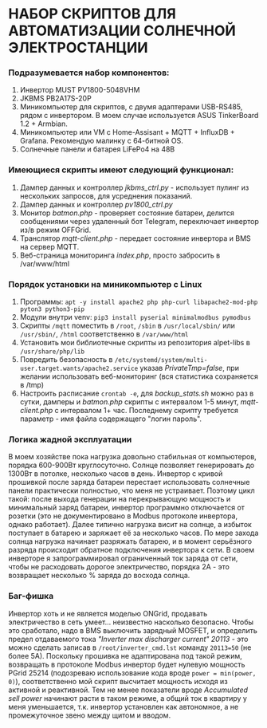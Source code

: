 # НАБОР СКРИПТОВ ДЛЯ АВТОМАТИЗАЦИИ СОЛНЕЧНОЙ ЭЛЕКТРОСТАНЦИИ
### Подразумевается набор компонентов:
1. Инвертор MUST PV1800-5048VHM
2. JKBMS PB2A17S-20P
3. Миникомпьютер для скриптов, с двумя адаптерами USB-RS485, рядом с инвертором. В моем случае используется ASUS TinkerBoard 1.2 + Armbian.
4. Миникомпьютер или VM c Home-Assisant + MQTT + InfluxDB + Grafana. Рекомендую малинку с 64-битной OS.
5. Солнечные панели и батарея LiFePo4 на 48В


### Имеющиеся скрипты имеют следующий функционал:
1. Дампер данных и контроллер *jkbms_ctrl.py* - использует пулинг из нескольких запросов, для усреднения показаний.
2. Дампер данных и контроллер *pv1800_ctrl.py*
3. Монитор *batmon.php* - проверяет состояние батареи, делится сообщениями через удаленный бот Telegram, переключает инвертор из/в режим OFFGrid. 
4. Транслятор *mqtt-client.php* - передает состояние инвертора и BMS на сервер MQTT. 
5. Веб-страница мониторинга *index.php*, просто забросить в /var/www/html


### Порядок установки на миникомпьютер с Linux
1. Программы: `apt -y install apache2 php php-curl libapache2-mod-php pyton3 python3-pip`
2. Модули внутри venv: `pip3 install pyserial minimalmodbus pymodbus`
3. Скрипты `/mqtt`  поместить в `/root`,  `/sbin` в `/usr/local/sbin/` или `/usr/sbin/`, `/html` соответственно в `/var/www/html`
4. Установить мои библиотечные скрипты из репозитория alpet-libs в `/usr/share/php/lib`
5. Повредить безопасность в `/etc/systemd/system/multi-user.target.wants/apache2.service` указав *PrivateTmp=false*, при желании использовать веб-мониторинг (вся статистика сохраняется в /tmp)
6. Настроить расписание  `crontab -e`, для *backup_stats.sh* можно раз в сутки, дамперы и *batmon.php* скрипты с интервалом 1-5 минут, *mqtt-client.php* с интервалом 1+ час. Последнему скрипту требуется параметр - имя файла содержащего "логин пароль".


### Логика жадной эксплуатации

В моем хозяйстве пока нагрузка довольно стабильная от компьютеров, порядка 600-900Вт круглосуточно. Солнце позволяет генерировать до 1300Вт в потолке, несколько часов в день. Инвертор с кривой прошивкой после заряда батареи перестает использовать солнечные панели практически полностью, что меня не устраивает. Поэтому цикл такой: после выхода генерации на перекрывающую мощность и минимальный заряд батареи, инвертор программно отключается от розетки (это не документировано в Modbus протоколе инвертора, однако работает). Далее типично нагрузка висит на солнце, а избыток поступает в батарею и заряжает её за несколько часов. По мере захода солнца нагрузка начинает разряжать батарею, и в момент серьёзного разряда происходит обратное подключения инвертора к сети. В своем инверторе я запрограммировал ограниченный ток заряда от сети, чтобы не расходовать дорогое электричество, порядка 2А - это возвращает несколько % заряда до восхода солнца.

### Баг-фишка
Инвертор хоть и не является моделью ONGrid, продавать электричество в сеть умеет... неизвестно насколько безопасно. Чтобы это сработало, надо в BMS выключить зарядный MOSFET, и определить предел отдаваемого тока *"Inverter max discharger current" 20113* - это можно сделать записав в `/root/inverter_cmd.lst` команду `20113=50` (не более 5А). Поскольку прошивка не адаптирована под такой режим, возвращать в протоколе Modbus инвертор будет нулевую мощность PGrid 25214 (подозреваю использование кода вроде `power = min(power, 0)`), соответственно мой скрипт высчитает мощность исходя из активной и реактивной. Тем не менее показатели вроде *Accumulated sell power* начинают расти в таком режиме, а общий ток в квартиру у меня уменьшается, т.к. инвертор установлен как автономное, а не промежуточное звено между щитом и вводом.